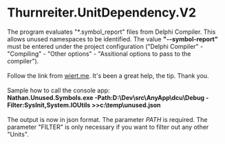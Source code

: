 # Thurnreiter.UnitDependency.V2
The program evaluates "*.symbol_report" files from Delphi Compiler. This allows unused namespaces to be identified. 
The value **"--symbol-report"** must be entered under the project configuration ("Delphi Compiler" - "Compiling" - "Other options" - "Assitional options to pass to the compiler").
<br>
<br>
Follow the link from [wiert.me](https://wiert.me/2019/01/31/passing-the-symbol-report-to-the-delphi-compiler-gives-you-a-nice-xml-overview-with-all-symbols-used/, "https://wiert.me/2019/01/31...."). It's been a great help, the tip. Thank you.
<br>
<br>
Sample how to call the console app:<br>
**Nathan.Unused.Symbols.exe -Path:D:\Dev\src\AnyApp\dcu\Debug -Filter:SysInit,System.IOUtils >>c:\temp\unused.json**
<br>
<br>
The output is now in json format. The parameter *PATH* is required. The parameter "FILTER" is only necessary if you want to filter out any other "Units".
